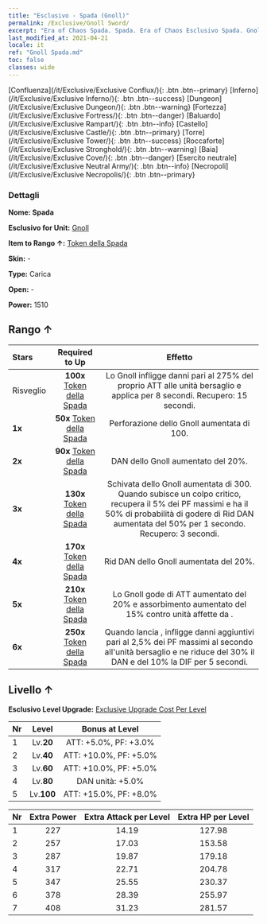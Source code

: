 ```yaml
---
title: "Esclusivo - Spada (Gnoll)"
permalink: /Exclusive/Gnoll Sword/
excerpt: "Era of Chaos Spada. Spada. Era of Chaos Esclusivo Spada. Gnoll Esclusivo."
last_modified_at: 2021-04-21
locale: it
ref: "Gnoll Spada.md"
toc: false
classes: wide
---
```

 [Confluenza](/it/Exclusive/Exclusive Conflux/){: .btn .btn--primary} [Inferno](/it/Exclusive/Exclusive Inferno/){: .btn .btn--success} [Dungeon](/it/Exclusive/Exclusive Dungeon/){: .btn .btn--warning} [Fortezza](/it/Exclusive/Exclusive Fortress/){: .btn .btn--danger} [Baluardo](/it/Exclusive/Exclusive Rampart/){: .btn .btn--info} [Castello](/it/Exclusive/Exclusive Castle/){: .btn .btn--primary} [Torre](/it/Exclusive/Exclusive Tower/){: .btn .btn--success} [Roccaforte](/it/Exclusive/Exclusive Stronghold/){: .btn .btn--warning} [Baia](/it/Exclusive/Exclusive Cove/){: .btn .btn--danger} [Esercito neutrale](/it/Exclusive/Exclusive Neutral Army/){: .btn .btn--info} [Necropoli](/it/Exclusive/Exclusive Necropolis/){: .btn .btn--primary} 

### Dettagli
 **Nome: Spada** 

 **Esclusivo for Unit:** [Gnoll](/it/units/Gnoll/) 

 **Item to Rango ↑:** [Token della Spada](/it/Items/con_912/)

 **Skin:** -

 **Type:** Carica

 **Open:** -

 **Power:** 1510

## Rango ↑

  |     Stars    |  Required to Up | Effetto |
  |:-------------|:---------------:|:---------------:|
  |  Risveglio  | **100x** [Token della Spada](/it/Items/con_912/) | <Ferite aperte> Lo Gnoll infligge danni pari al 275% del proprio ATT alle unità bersaglio e applica <Sanguinamento> per 8 secondi. Recupero: 15 secondi. |
  | **1x** <i class="fas fa-star"/> | **50x** [Token della Spada](/it/Items/con_912/) | Perforazione dello Gnoll aumentata di 100. |
  | **2x** <i class="fas fa-star"/> | **90x** [Token della Spada](/it/Items/con_912/) | DAN dello Gnoll aumentato del 20%. |
  | **3x** <i class="fas fa-star"/> | **130x** [Token della Spada](/it/Items/con_912/) | Schivata dello Gnoll aumentata di 300. Quando subisce un colpo critico, recupera il 5% dei PF massimi e ha il 50% di probabilità di godere di Rid DAN aumentata del 50% per 1 secondo. Recupero: 3 secondi. |
  | **4x** <i class="fas fa-star"/> | **170x** [Token della Spada](/it/Items/con_912/) | Rid DAN dello Gnoll aumentata del 20%. |
  | **5x** <i class="fas fa-star"/> | **210x** [Token della Spada](/it/Items/con_912/) | Lo Gnoll gode di ATT aumentato del 20% e assorbimento aumentato del 15% contro unità affette da <Sanguinamento>. |
  | **6x** <i class="fas fa-star"/> | **250x** [Token della Spada](/it/Items/con_912/) | Quando lancia <Ferite aperte>, infligge danni aggiuntivi pari al 2,5% dei PF massimi al secondo all'unità bersaglio e ne riduce del 30% il DAN e del 10% la DIF per 5 secondi. |


## Livello ↑
 **Esclusivo Level Upgrade:** [Exclusive Upgrade Cost Per Level](/Exclusive/ExclusiveUpgradeCostPerLevel/)

  |  Nr  |   Level  | Bonus at Level |
  |:-----|:--------:|:--------------:|
  | 1 | Lv.**20** | ATT: +5.0%, PF: +3.0% |
  | 2 | Lv.**40** | ATT: +10.0%, PF: +5.0% |
  | 3 | Lv.**60** | ATT: +10.0%, PF: +5.0% |
  | 4 | Lv.**80** | DAN unità: +5.0% |
  | 5 | Lv.**100** | ATT: +15.0%, PF: +8.0% |


  |  Nr  |  Extra Power | Extra Attack per Level | Extra HP per Level |
  |:-----|:--------:|:--------:|:--------:|
  | 1 | 227 | 14.19 | 127.98 |
  | 2 | 257 | 17.03 | 153.58 |
  | 3 | 287 | 19.87 | 179.18 |
  | 4 | 317 | 22.71 | 204.78 |
  | 5 | 347 | 25.55 | 230.37 |
  | 6 | 378 | 28.39 | 255.97 |
  | 7 | 408 | 31.23 | 281.57 |



